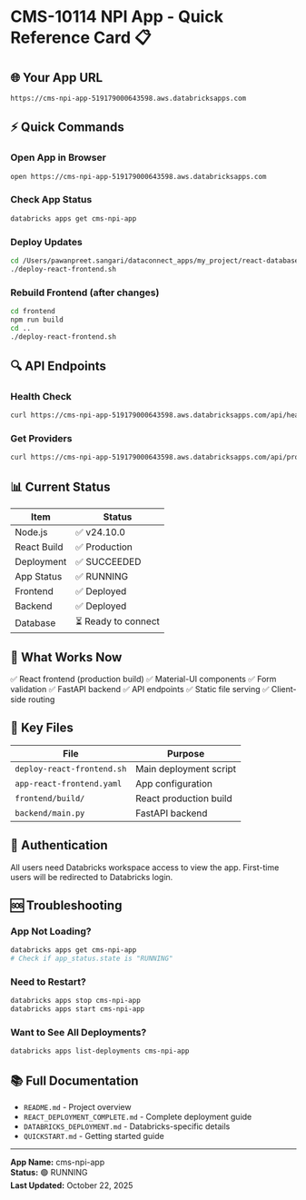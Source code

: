 # CMS-10114 NPI App - Quick Reference Card 📋

## 🌐 Your App URL
```
https://cms-npi-app-519179000643598.aws.databricksapps.com
```

## ⚡ Quick Commands

### Open App in Browser
```bash
open https://cms-npi-app-519179000643598.aws.databricksapps.com
```

### Check App Status
```bash
databricks apps get cms-npi-app
```

### Deploy Updates
```bash
cd /Users/pawanpreet.sangari/dataconnect_apps/my_project/react-database-app
./deploy-react-frontend.sh
```

### Rebuild Frontend (after changes)
```bash
cd frontend
npm run build
cd ..
./deploy-react-frontend.sh
```

## 🔍 API Endpoints

### Health Check
```bash
curl https://cms-npi-app-519179000643598.aws.databricksapps.com/api/health
```

### Get Providers
```bash
curl https://cms-npi-app-519179000643598.aws.databricksapps.com/api/providers
```

## 📊 Current Status

| Item | Status |
|------|--------|
| Node.js | ✅ v24.10.0 |
| React Build | ✅ Production |
| Deployment | ✅ SUCCEEDED |
| App Status | ✅ RUNNING |
| Frontend | ✅ Deployed |
| Backend | ✅ Deployed |
| Database | ⏳ Ready to connect |

## 🎯 What Works Now

✅ React frontend (production build)
✅ Material-UI components
✅ Form validation
✅ FastAPI backend
✅ API endpoints
✅ Static file serving
✅ Client-side routing

## 📁 Key Files

| File | Purpose |
|------|---------|
| `deploy-react-frontend.sh` | Main deployment script |
| `app-react-frontend.yaml` | App configuration |
| `frontend/build/` | React production build |
| `backend/main.py` | FastAPI backend |

## 🔐 Authentication

All users need Databricks workspace access to view the app.
First-time users will be redirected to Databricks login.

## 🆘 Troubleshooting

### App Not Loading?
```bash
databricks apps get cms-npi-app
# Check if app_status.state is "RUNNING"
```

### Need to Restart?
```bash
databricks apps stop cms-npi-app
databricks apps start cms-npi-app
```

### Want to See All Deployments?
```bash
databricks apps list-deployments cms-npi-app
```

## 📚 Full Documentation

- `README.md` - Project overview
- `REACT_DEPLOYMENT_COMPLETE.md` - Complete deployment guide
- `DATABRICKS_DEPLOYMENT.md` - Databricks-specific details
- `QUICKSTART.md` - Getting started guide

---

**App Name:** cms-npi-app  
**Status:** 🟢 RUNNING  
**Last Updated:** October 22, 2025  


